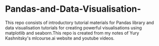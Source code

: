 # Pandas-and-Data-Visualisation-

This repo consists of introductory tutorial materials for Pandas library and data visualisation tutorials for creating powerful visualisations using matplotlib and seaborn.This repo is created from my notes of Yury Kashnitsky's mlcourse.ai website and youtube videos.
